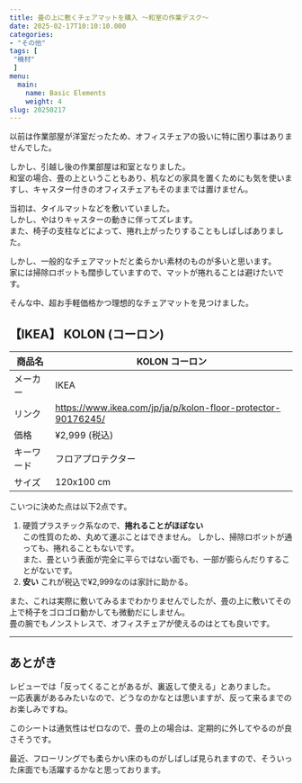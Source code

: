 ```yaml
---
title: 畳の上に敷くチェアマットを購入 〜和室の作業デスク〜
date: 2025-02-17T10:10:10.000
categories:
- "その他"
tags: [
 "機材"
 ]
menu:
  main:
    name: Basic Elements
    weight: 4
slug: 20250217
---
```


以前は作業部屋が洋室だったため、オフィスチェアの扱いに特に困り事はありませんでした。  

しかし、引越し後の作業部屋は和室となりました。  
和室の場合、畳の上ということもあり、机などの家具を置くためにも気を使いますし、キャスター付きのオフィスチェアもそのままでは置けません。  

当初は、タイルマットなどを敷いていました。  
しかし、やはりキャスターの動きに伴ってズレます。  
また、椅子の支柱などによって、捲れ上がったりすることもしばしばありました。   

しかし、一般的なチェアマットだと柔らかい素材のものが多いと思います。  
家には掃除ロボットも闊歩していますので、マットが捲れることは避けたいです。  

そんな中、超お手軽価格かつ理想的なチェアマットを見つけました。 

## 【IKEA】 KOLON (コーロン)

| 商品名 | KOLON コーロン |
| -- | -- | 
| メーカー | IKEA | 
| リンク |  https://www.ikea.com/jp/ja/p/kolon-floor-protector-90176245/ |
| 価格 | ¥2,999 (税込) | 
| キーワード | フロアプロテクター |
| サイズ | 120x100 cm |  

こいつに決めた点は以下2点です。  
1. 硬質プラスチック系なので、**捲れることがほぼない**  
	この性質のため、丸めて運ぶことはできません。 
	しかし、掃除ロボットが通っても、捲れることもないです。  
	また、畳という表面が完全に平らではない面でも、一部が膨らんだりすることがないです。  
2. **安い**
	これが税込で¥2,999なのは家計に助かる。  

	
また、これは実際に敷いてみるまでわかりませんでしたが、畳の上に敷いてその上で椅子をゴロゴロ動かしても微動だにしません。  
畳の腕でもノンストレスで、オフィスチェアが使えるのはとても良いです。  


-------------

## あとがき
レビューでは「反ってくることがあるが、裏返して使える」とありました。  
一応表裏があるみたいなので、どうなのかなとは思いますが、反って来るまでのお楽しみですね。  

このシートは通気性はゼロなので、畳の上の場合は、定期的に外してやるのが良さそうです。  

最近、フローリングでも柔らかい床のものがしばしば見られますので、そういった床面でも活躍するかなと思っております。  
   